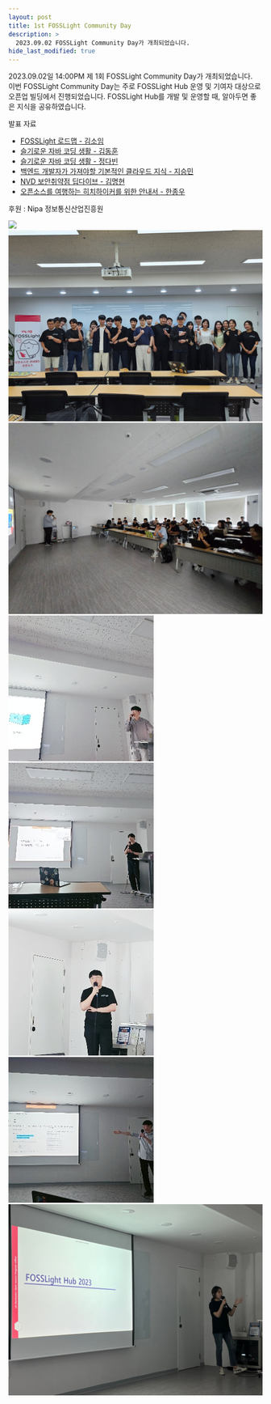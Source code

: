 ```yaml
---
layout: post
title: 1st FOSSLight Community Day
description: >
  2023.09.02 FOSSLight Community Day가 개최되었습니다. 
hide_last_modified: true
---
```


2023.09.02일 14:00PM 제 1회 FOSSLight Community Day가 개최되었습니다.   
이번 FOSSLight Community Day는 주로 FOSSLight Hub 운영 및 기여자 대상으로 오픈업 빌딩에서 진행되었습니다. FOSSLight Hub를 개발 및 운영할 때, 알아두면 좋은 지식을 공유하였습니다.
       
발표 자료 
- [FOSSLight 로드맵 - 김소임](../../assets/files/SoimKim.pptx)
- [슬기로운 자바 코딩 생활 - 김동훈](../../assets/files/DonghoonKim.pdf)
- [슬기로운 자바 코딩 생활 - 정다빈](../../assets/files/DabeenJeong.pptx)
- [백엔드 개발자가 가져야할 기본적인 클라우드 지식 - 지승민](../../assets/files/Gseungmin.pptx)
- [NVD 보안취약점 딥다이브 - 김명현](../../assets/files/MyunghyunNero.pptx)
- [오픈소스를 여행하는 히치하이커를 위한 안내서 - 한종우](../../assets/files/JongwooHan.pdf)
      

후원 : Nipa 정보통신산업진흥원    

 ![](../../assets/img/news/230902/230902_fosslight_comm_day_3.jpg)
 ![](../../assets/img/news/230902/230902_fosslight_comm_day_1.jpg)
 ![](../../assets/img/news/230902/230902_fosslight_comm_day_4.jpg)
  ![](../../assets/img/news/230902/230902_fosslight_comm_day_5.jpg)
 ![](../../assets/img/news/230902/230902_fosslight_comm_day_6.jpg)
  ![](../../assets/img/news/230902/230902_fosslight_comm_day_7.jpg)
 ![](../../assets/img/news/230902/230902_fosslight_comm_day_8.jpg)
  ![](../../assets/img/news/230902/230902_fosslight_comm_day_9.jpg)

